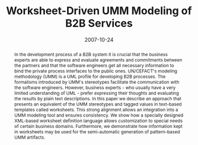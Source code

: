 ---
abstract: In the development process of a B2B system it is crucial that the business
  experts are able to express and evaluate agreements and commitments between the
  partners and that the software engineers get all necessary information to bind the
  private process interfaces to the public ones. UN/CEFACT's modeling methodology
  (UMM) is a UML profile for developing B2B processes. The formalisms introduced by
  UMM's stereotypes facilitate the communication with the software engineers. However,
  business experts - who usually have a very limited understanding of UML - prefer
  expressing their thoughts and evaluating the results by plain text descriptions.
  In this paper we describe an approach that presents an equivalent of the UMM stereotypes
  and tagged values in text-based templates called worksheets. This strong alignment
  allows an integration into a UMM modeling tool and ensures consistency. We show
  how a specially designed XML-based worksheet definition language allows customization
  to special needs of certain business domains. Furthermore, we demonstrate how information
  kept in worksheets may be used for the semi-automatic generation of pattern-based
  UMM artifacts.
authors:
- Christian Huemer
- Philipp Liegl
- Rainer Schuster
- Marco Zapletal
date: '2007-10-24'
featured: false
links:
- name: Publik
  url: https://publik.tuwien.ac.at/showentry.php?ID=141392&lang=1
publication_types:
- '0'
publishDate: '2007-10-24'
title: Worksheet-Driven UMM Modeling of B2B Services
url_pdf: http://publik.tuwien.ac.at/files/pub-inf_5007.pdf
---